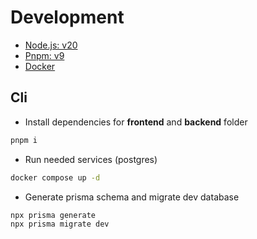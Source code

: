# Development

* [Node.js: v20](https://nodejs.org/en)
* [Pnpm: v9](https://pnpm.io/)
* [Docker](https://docs.docker.com/engine/)

## Cli

* Install dependencies for **frontend** and **backend** folder

```bash
pnpm i
```

* Run needed services (postgres)

```bash
docker compose up -d
```

* Generate prisma schema and migrate dev database

```bash
npx prisma generate
npx prisma migrate dev
```
